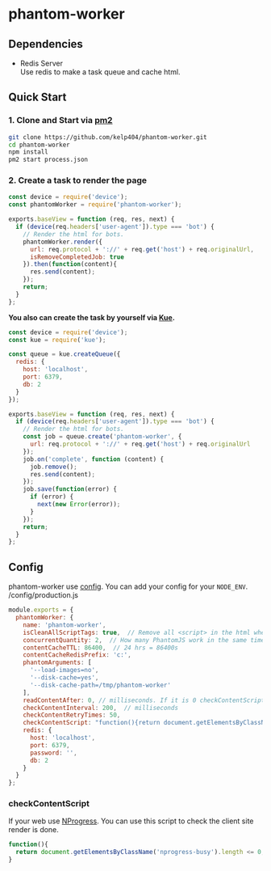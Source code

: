 # phantom-worker


## Dependencies
+ Redis Server  
  Use redis to make a task queue and cache html.


## Quick Start
### 1. Clone and Start via [pm2](http://pm2.keymetrics.io/)
```bash
git clone https://github.com/kelp404/phantom-worker.git
cd phantom-worker
npm install
pm2 start process.json
```

### 2. Create a task to render the page
```js
const device = require('device');
const phantomWorker = require('phantom-worker');

exports.baseView = function (req, res, next) {
  if (device(req.headers['user-agent']).type === 'bot') {
    // Render the html for bots.
    phantomWorker.render({
      url: req.protocol + '://' + req.get('host') + req.originalUrl,
      isRemoveCompletedJob: true
    }).then(function(content){
      res.send(content);
    });
    return;
  }
};
```

**You also can create the task by yourself via [Kue](https://www.npmjs.com/package/kue).**
```js
const device = require('device');
const kue = require('kue');

const queue = kue.createQueue({
  redis: {
    host: 'localhost',
    port: 6379,
    db: 2
  }
});

exports.baseView = function (req, res, next) {
  if (device(req.headers['user-agent']).type === 'bot') {
    // Render the html for bots.
    const job = queue.create('phantom-worker', {
      url: req.protocol + '://' + req.get('host') + req.originalUrl
    });
    job.on('complete', function (content) {
      job.remove();
      res.send(content);
    });
    job.save(function(error) {
      if (error) {
        next(new Error(error));
      }
    });
    return;
  }
};
```


## Config
phantom-worker use [config](https://www.npmjs.com/package/config).
You can add your config for your `NODE_ENV`.  
/config/production.js
```js
module.exports = {
  phantomWorker: {
    name: 'phantom-worker',
    isCleanAllScriptTags: true,  // Remove all <script> in the html when it is true.
    concurrentQuantity: 2,  // How many PhantomJS work in the same time?
    contentCacheTTL: 86400,  // 24 hrs = 86400s
    contentCacheRedisPrefix: 'c:',
    phantomArguments: [
      '--load-images=no',
      '--disk-cache=yes',
      '--disk-cache-path=/tmp/phantom-worker'
    ],
    readContentAfter: 0, // milliseconds. If it is 0 checkContentScript will bee executed.
    checkContentInterval: 200,  // milliseconds
    checkContentRetryTimes: 50,
    checkContentScript: "function(){return document.getElementsByClassName('nprogress-busy').length <= 0}",
    redis: {
      host: 'localhost',
      port: 6379,
      password: '',
      db: 2
    }
  }
};
```

### checkContentScript
If your web use [NProgress](https://github.com/rstacruz/nprogress).
You can use this script to check the client site render is done.
```js
function(){
  return document.getElementsByClassName('nprogress-busy').length <= 0;
}
```
